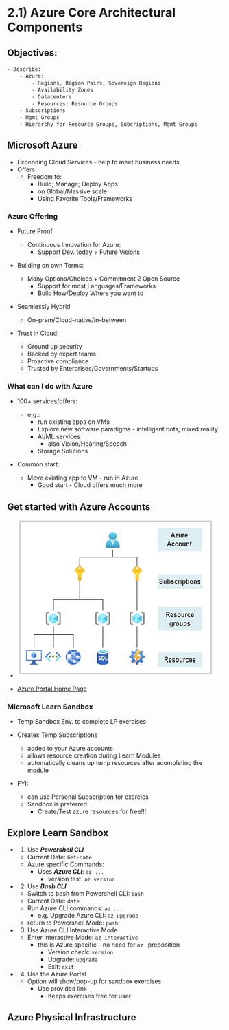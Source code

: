 # 2.1) Azure Core Architectural Components

## Objectives:
	- Describe: 
        - Azure: 
            - Regions, Region Pairs, Sovereign Regions
            - Availability Zones
            - Datacenters
            - Resources; Resource Groups
        - Subscriptions
        - Mgmt Groups
        - Hierarchy for Resource Groups, Subcriptions, Mgmt Groups

 

## Microsoft Azure
- Expending Cloud Services - help to meet business needs
- Offers:
    - Freedom to:
        - Build; Manage; Deploy Apps 
        - on Global/Massive scale
        - Using Favorite Tools/Frameworks

### Azure Offering
- Future Proof
    - Continuous Innovation for Azure:
        - Support Dev. today + Future Visions
- Building on own Terms:
    - Many Options/Choices + Commitment 2 Open Source
        - Support for most Languages/Frameworks
        - Build How/Deploy Where you want to
- Seamlessly Hybrid
    - On-prem/Cloud-native/in-between

- Trust in Cloud:
    - Ground up security
    - Backed by expert teams
    - Proactive compliance 
    - Trusted by Enterprises/Governments/Startups

### What can I do with Azure
- 100+ services/offers:
    - e.g.:
        - run existing apps on VMs
        - Explore new software paradigms - intelligent bots; mixed reality
        - AI/ML services
            - also Vision/Hearing/Speech
        - Storage Solutions

- Common start:
    - Move existing app to VM - run in Azure
        - Good start - Cloud offers much more

## Get started with Azure Accounts

- ![Alt text](pics/account_resource_hierarchy.png)

- [Azure Portal Home Page](https://portal.azure.com/#home)

### Microsoft Learn Sandbox
- Temp Sandbox Env. to complete LP exercises
- Creates Temp Subscriptions
    - added to your Azure accounts
    - allows resource creation during Learn Modules
    - automatically cleans up temp resources after acompleting the module

- FYI:
    - can use Personal Subscription for exercies
    - Sandbox is preferred:
        - Create/Test azure resources for free!!!
    
## Explore Learn Sandbox

- 1) Use ***Powershell CLI***
    - Current Date: `Get-date`
    - Azure specific Commands:
        - Uses ***Azure CLI***: `az ...`
            - version test: `az version`

- 2) Use ***Bash CLI***
    - Switch to bash from Powershell CLI: `bash`
    - Current Date: `date`
    - Run Azure CLI commands: `az ...`
        - e.g. Upgrade Azure CLI: `az upgrade`
    - return to Powershell Mode: `pwsh`

- 3) Use Azure CLI Interactive Mode
    - Enter Interactive Mode: `az interactive`
        - this is Azure specific - no need for `az ` preposition
            - Version check: `version`
            - Upgrade: `upgrade`
            - Exit: `exit`

- 4) Use the Azure Portal
    - Option will show/pop-up for sandbox exercises
        - Use provided link
            - Keeps exercises free for user

## Azure Physical Infrastructure
